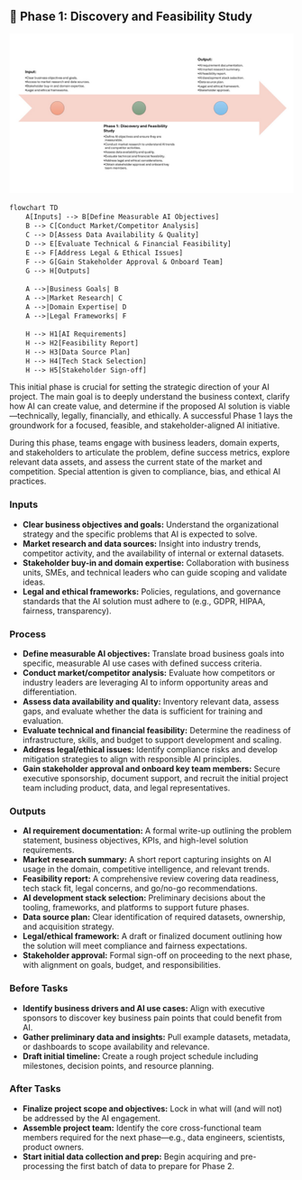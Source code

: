 ## 📍 Phase 1: Discovery and Feasibility Study

![ Phase 1 Overview](./images/Phase1_Flow.JPG)

```mermaid
flowchart TD
    A[Inputs] --> B[Define Measurable AI Objectives]
    B --> C[Conduct Market/Competitor Analysis]
    C --> D[Assess Data Availability & Quality]
    D --> E[Evaluate Technical & Financial Feasibility]
    E --> F[Address Legal & Ethical Issues]
    F --> G[Gain Stakeholder Approval & Onboard Team]
    G --> H[Outputs]

    A -->|Business Goals| B
    A -->|Market Research| C
    A -->|Domain Expertise| D
    A -->|Legal Frameworks| F

    H --> H1[AI Requirements]
    H --> H2[Feasibility Report]
    H --> H3[Data Source Plan]
    H --> H4[Tech Stack Selection]
    H --> H5[Stakeholder Sign-off]

```

This initial phase is crucial for setting the strategic direction of your AI project. The main goal is to deeply understand the business context, clarify how AI can create value, and determine if the proposed AI solution is viable—technically, legally, financially, and ethically. A successful Phase 1 lays the groundwork for a focused, feasible, and stakeholder-aligned AI initiative.

During this phase, teams engage with business leaders, domain experts, and stakeholders to articulate the problem, define success metrics, explore relevant data assets, and assess the current state of the market and competition. Special attention is given to compliance, bias, and ethical AI practices.

### Inputs

- **Clear business objectives and goals:** Understand the organizational strategy and the specific problems that AI is expected to solve.
- **Market research and data sources:** Insight into industry trends, competitor activity, and the availability of internal or external datasets.
- **Stakeholder buy-in and domain expertise:** Collaboration with business units, SMEs, and technical leaders who can guide scoping and validate ideas.
- **Legal and ethical frameworks:** Policies, regulations, and governance standards that the AI solution must adhere to (e.g., GDPR, HIPAA, fairness, transparency).

### Process

- **Define measurable AI objectives:** Translate broad business goals into specific, measurable AI use cases with defined success criteria.
- **Conduct market/competitor analysis:** Evaluate how competitors or industry leaders are leveraging AI to inform opportunity areas and differentiation.
- **Assess data availability and quality:** Inventory relevant data, assess gaps, and evaluate whether the data is sufficient for training and evaluation.
- **Evaluate technical and financial feasibility:** Determine the readiness of infrastructure, skills, and budget to support development and scaling.
- **Address legal/ethical issues:** Identify compliance risks and develop mitigation strategies to align with responsible AI principles.
- **Gain stakeholder approval and onboard key team members:** Secure executive sponsorship, document support, and recruit the initial project team including product, data, and legal representatives.

### Outputs

- **AI requirement documentation:** A formal write-up outlining the problem statement, business objectives, KPIs, and high-level solution requirements.
- **Market research summary:** A short report capturing insights on AI usage in the domain, competitive intelligence, and relevant trends.
- **Feasibility report:** A comprehensive review covering data readiness, tech stack fit, legal concerns, and go/no-go recommendations.
- **AI development stack selection:** Preliminary decisions about the tooling, frameworks, and platforms to support future phases.
- **Data source plan:** Clear identification of required datasets, ownership, and acquisition strategy.
- **Legal/ethical framework:** A draft or finalized document outlining how the solution will meet compliance and fairness expectations.
- **Stakeholder approval:** Formal sign-off on proceeding to the next phase, with alignment on goals, budget, and responsibilities.

### Before Tasks

- **Identify business drivers and AI use cases:** Align with executive sponsors to discover key business pain points that could benefit from AI.
- **Gather preliminary data and insights:** Pull example datasets, metadata, or dashboards to scope availability and relevance.
- **Draft initial timeline:** Create a rough project schedule including milestones, decision points, and resource planning.

### After Tasks

- **Finalize project scope and objectives:** Lock in what will (and will not) be addressed by the AI engagement.
- **Assemble project team:** Identify the core cross-functional team members required for the next phase—e.g., data engineers, scientists, product owners.
- **Start initial data collection and prep:** Begin acquiring and pre-processing the first batch of data to prepare for Phase 2.
